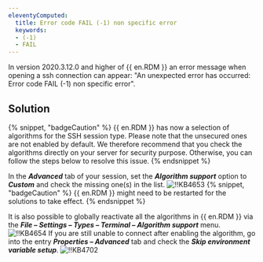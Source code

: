 ```yaml
---
eleventyComputed:
  title: Error code FAIL (-1) non specific error
  keywords:
  - (-1)
  - FAIL
---
```

In version 2020.3.12.0 and higher of {{ en.RDM }} an error message when opening a ssh connection can appear: "An unexpected error has occurred: Error code FAIL (-1) non specific error".
## Solution
{% snippet, "badgeCaution" %}
{{ en.RDM }} has now a selection of algorithms for the SSH session type. Please note that the unsecured ones are not enabled by default. We therefore recommend that you check the algorithms directly on your server for security purpose. Otherwise, you can follow the steps below to resolve this issue.
{% endsnippet %}

In the ***Advanced*** tab of your session, set the ***Algorithm support*** option to ***Custom*** and check the missing one(s) in the list.
![!!KB4653](https://cdnweb.devolutions.net/docs/docs_en_kb_KB4653.png)
{% snippet, "badgeCaution" %}
{{ en.RDM }} might need to be restarted for the solutions to take effect.
{% endsnippet %}

It is also possible to globally reactivate all the algorithms in {{ en.RDM }} via the ***File – Settings – Types – Terminal – Algorithm support*** menu.
![!!KB4654](https://cdnweb.devolutions.net/docs/docs_en_kb_KB4654.png)
If you are still unable to connect after enabling the algorithm, go into the entry ***Properties – Advanced*** tab and check the ***Skip environment variable setup***.
![!!KB4702](https://cdnweb.devolutions.net/docs/docs_en_kb_KB4702.png)
